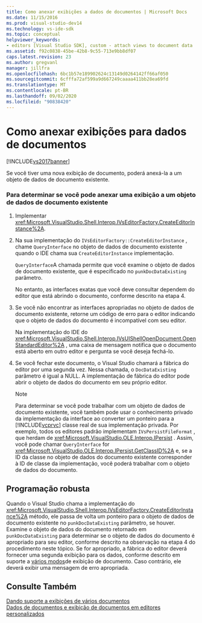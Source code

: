 ```yaml
---
title: Como anexar exibições a dados de documentos | Microsoft Docs
ms.date: 11/15/2016
ms.prod: visual-studio-dev14
ms.technology: vs-ide-sdk
ms.topic: conceptual
helpviewer_keywords:
- editors [Visual Studio SDK], custom - attach views to document data
ms.assetid: f92c0838-45be-42b8-9c55-713e9bb8df07
caps.latest.revision: 23
ms.author: gregvanl
manager: jillfra
ms.openlocfilehash: 6bc1b57e189902624c13149d0264142ff66af050
ms.sourcegitcommit: 6cfffa72af599a9d667249caaaa411bb28ea69fd
ms.translationtype: MT
ms.contentlocale: pt-BR
ms.lasthandoff: 09/02/2020
ms.locfileid: "90838420"
---
```

# <a name="how-to-attach-views-to-document-data"></a>Como anexar exibições para dados de documentos
[!INCLUDE[vs2017banner](../includes/vs2017banner.md)]

Se você tiver uma nova exibição de documento, poderá anexá-la a um objeto de dados de documento existente.  
  
### <a name="to-determine-if-you-can-attach-a-view-to-an-existing-document-data-object"></a>Para determinar se você pode anexar uma exibição a um objeto de dados de documento existente  
  
1. Implementar <xref:Microsoft.VisualStudio.Shell.Interop.IVsEditorFactory.CreateEditorInstance%2A>.  
  
2. Na sua implementação do `IVsEditorFactory::CreateEditorInstance` , chame `QueryInterface` no objeto de dados de documento existente quando o IDE chama sua `CreateEditorInstance` implementação.  
  
     `QueryInterface`A chamada permite que você examine o objeto de dados de documento existente, que é especificado no `punkDocDataExisting` parâmetro.  
  
     No entanto, as interfaces exatas que você deve consultar dependem do editor que está abrindo o documento, conforme descrito na etapa 4.  
  
3. Se você não encontrar as interfaces apropriadas no objeto de dados de documento existente, retorne um código de erro para o editor indicando que o objeto de dados do documento é incompatível com seu editor.  
  
     Na implementação do IDE do <xref:Microsoft.VisualStudio.Shell.Interop.IVsUIShellOpenDocument.OpenStandardEditor%2A> , uma caixa de mensagem notifica que o documento está aberto em outro editor e pergunta se você deseja fechá-lo.  
  
4. Se você fechar este documento, o Visual Studio chamará a fábrica do editor por uma segunda vez. Nessa chamada, o `DocDataExisting` parâmetro é igual a NULL. A implementação de fábrica do editor pode abrir o objeto de dados do documento em seu próprio editor.  
  
    > [!NOTE]
    > Para determinar se você pode trabalhar com um objeto de dados de documento existente, você também pode usar o conhecimento privado da implementação da interface ao converter um ponteiro para a [!INCLUDE[vcprvc](../includes/vcprvc-md.md)] classe real de sua implementação privada. Por exemplo, todos os editores padrão implementam `IVsPersistFileFormat` , que herdam de <xref:Microsoft.VisualStudio.OLE.Interop.IPersist> . Assim, você pode chamar `QueryInterface` for <xref:Microsoft.VisualStudio.OLE.Interop.IPersist.GetClassID%2A> e, se a ID da classe no objeto de dados do documento existente corresponder à ID de classe da implementação, você poderá trabalhar com o objeto de dados do documento.  
  
## <a name="robust-programming"></a>Programação robusta  
 Quando o Visual Studio chama a implementação do <xref:Microsoft.VisualStudio.Shell.Interop.IVsEditorFactory.CreateEditorInstance%2A> método, ele passa de volta um ponteiro para o objeto de dados de documento existente no `punkDocDataExisting` parâmetro, se houver. Examine o objeto de dados do documento retornado em `punkDocDataExisting` para determinar se o objeto de dados do documento é apropriado para seu editor, conforme descrito na observação na etapa 4 do procedimento neste tópico. Se for apropriado, a fábrica do editor deverá fornecer uma segunda exibição para os dados, conforme descrito em suporte a [vários modos](../extensibility/supporting-multiple-document-views.md)de exibição de documento. Caso contrário, ele deverá exibir uma mensagem de erro apropriada.  
  
## <a name="see-also"></a>Consulte Também  
 [Dando suporte a exibições de vários documentos](../extensibility/supporting-multiple-document-views.md)   
 [Dados de documentos e exibição de documentos em editores personalizados](../extensibility/document-data-and-document-view-in-custom-editors.md)
